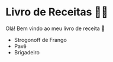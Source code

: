 # Livro de Receitas :man_cook:

Olá! Bem vindo ao meu livro de receita :wave:



- Strogonoff de Frango
- Pavê
- Brigadeiro
